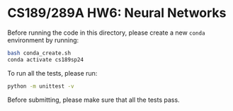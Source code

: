 # CS189/289A HW6: Neural Networks

Before running the code in this directory, please create a new `conda`
environment by running:
```sh
bash conda_create.sh
conda activate cs189sp24
```

To run all the tests, please run:
```sh
python -m unittest -v
```

Before submitting, please make sure that all the tests pass.
